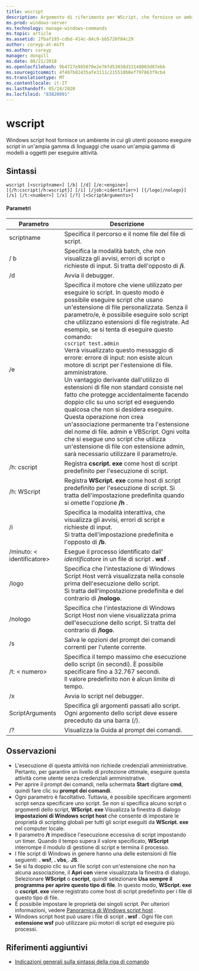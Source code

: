 ```yaml
---
title: wscript
description: Argomento di riferimento per WScript, che fornisce un ambiente in cui gli utenti possono eseguire script in un'ampia gamma di linguaggi che usano un'ampia gamma di modelli a oggetti per eseguire attività.
ms.prod: windows-server
ms.technology: manage-windows-commands
ms.topic: article
ms.assetid: 2fbaf193-cdbd-414c-84c9-bb5720f84c29
author: coreyp-at-msft
ms.author: coreyp
manager: dongill
ms.date: 08/21/2018
ms.openlocfilehash: 9b4727e985070e2e76fd53038d33148003d87ebb
ms.sourcegitcommit: 4f407b82435afe3111c215510b0ef797863f9cb4
ms.translationtype: MT
ms.contentlocale: it-IT
ms.lasthandoff: 05/24/2020
ms.locfileid: "83820891"
---
```

# <a name="wscript"></a>wscript



Windows script host fornisce un ambiente in cui gli utenti possono eseguire script in un'ampia gamma di linguaggi che usano un'ampia gamma di modelli a oggetti per eseguire attività.

## <a name="syntax"></a>Sintassi

```
wscript [<scriptname>] [/b] [/d] [/e:<engine>] [{/h:cscript|/h:wscript}] [/i] [/job:<identifier>] [{/logo|/nologo}] [/s] [/t:<number>] [/x] [/?] [<ScriptArguments>]
```

#### <a name="parameters"></a>Parametri

|Parametro|Descrizione|
|---------|-----------|
|scriptname|Specifica il percorso e il nome file del file di script.|
|/ b|Specifica la modalità batch, che non visualizza gli avvisi, errori di script o richieste di input. Si tratta dell'opposto di **/i**.|
|/d|Avvia il debugger.|
|/e|Specifica il motore che viene utilizzato per eseguire lo script. In questo modo è possibile eseguire script che usano un'estensione di file personalizzata. Senza il parametro/e, è possibile eseguire solo script che utilizzano estensioni di file registrate. Ad esempio, se si tenta di eseguire questo comando:<br>```cscript test.admin```<br>Verrà visualizzato questo messaggio di errore: errore di input: non esiste alcun motore di script per l'estensione di file. amministratore.<br>Un vantaggio derivante dall'utilizzo di estensioni di file non standard consiste nel fatto che protegge accidentalmente facendo doppio clic su uno script ed eseguendo qualcosa che non si desidera eseguire. <br>Questa operazione non crea un'associazione permanente tra l'estensione del nome di file. admin e VBScript. Ogni volta che si esegue uno script che utilizza un'estensione di file con estensione admin, sarà necessario utilizzare il parametro/e.|
|/h: cscript|Registra **cscript. exe** come host di script predefinito per l'esecuzione di script.|
|/h: WScript|Registra **WScript. exe** come host di script predefinito per l'esecuzione di script. Si tratta dell'impostazione predefinita quando si omette l'opzione **/h** .|
|/i|Specifica la modalità interattiva, che visualizza gli avvisi, errori di script e richieste di input.</br>Si tratta dell'impostazione predefinita e l'opposto di **/b**.|
|/minuto: \< identificatore>|Esegue il processo identificato dall' *identificatore* in un file di script **. wsf** .|
|/logo|Specifica che l'intestazione di Windows Script Host verrà visualizzata nella console prima dell'esecuzione dello script.</br>Si tratta dell'impostazione predefinita e del contrario di **/nologo**.|
|/nologo|Specifica che l'intestazione di Windows Script Host non viene visualizzata prima dell'esecuzione dello script. Si tratta del contrario di **/logo**.|
|/s|Salva le opzioni del prompt dei comandi correnti per l'utente corrente.|
|/t: \< numero>|Specifica il tempo massimo che esecuzione dello script (in secondi). È possibile specificare fino a 32.767 secondi.</br>Il valore predefinito non è alcun limite di tempo.|
|/x|Avvia lo script nel debugger.|
|ScriptArguments|Specifica gli argomenti passati allo script. Ogni argomento dello script deve essere preceduto da una barra (/).|
|/?|Visualizza la Guida al prompt dei comandi.|

## <a name="remarks"></a>Osservazioni

-   L'esecuzione di questa attività non richiede credenziali amministrative. Pertanto, per garantire un livello di protezione ottimale, eseguire questa attività come utente senza credenziali amministrative.
-   Per aprire il prompt dei comandi, nella schermata **Start** digitare **cmd**, quindi fare clic su **prompt dei comandi**.
-   Ogni parametro è facoltativo. Tuttavia, è possibile specificare argomenti script senza specificare uno script. Se non si specifica alcuno script o argomenti dello script, **WScript. exe** Visualizza la finestra di dialogo **impostazioni di Windows script host** che consente di impostare le proprietà di scripting globali per tutti gli script eseguiti da **WScript. exe** nel computer locale.
-   Il parametro **/t** impedisce l'esecuzione eccessiva di script impostando un timer. Quando il tempo supera il valore specificato, **WScript** interrompe il modulo di gestione di script e termina il processo.
-   I file script di Windows in genere hanno una delle estensioni di file seguenti: **. wsf**, **. vbs**,. **JS**.
-   Se si fa doppio clic su un file script con un'estensione che non ha alcuna associazione, il **Apri con** viene visualizzata la finestra di dialogo. Selezionare **WScript** o **cscript**, quindi selezionare **Usa sempre il programma per aprire questo tipo di file**. In questo modo, **WScript. exe** o **cscript. exe** viene registrato come host di script predefinito per i file di questo tipo di file.
-   È possibile impostare le proprietà dei singoli script. Per ulteriori informazioni, vedere [Panoramica di Windows script host](https://technet.microsoft.com/library/cc738350(v=ws.10).aspx) .
-   Windows script host può usare i file di script **. wsf** . Ogni file con **estensione wsf** può utilizzare più motori di script ed eseguire più processi.

## <a name="additional-references"></a>Riferimenti aggiuntivi

- [Indicazioni generali sulla sintassi della riga di comando](command-line-syntax-key.md)
